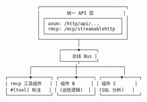                 ┌────────────────────────────────┐
                │          统一 API 层           │
                │ ┌────────────────────────────┐ │
                │ │ axum: /http/api/...        │ │
                │ │ rmcp: /mcp/streamablehttp  │ │
                │ └────────────────────────────┘ │
                └──────────────┬─────────────────┘
                               │
                        ┌──────▼──────┐
                        │    总线 Bus │
                        └──────┬──────┘
             ┌────────────────┼─────────────────┐
             │                │                 │
    ┌────────▼───────┐ ┌──────▼──────┐ ┌───────▼──────┐
    │ rmcp 工具组件   │ │ 组件 B      │ │ 组件 C       │
    │ #[tool] 标注   │ │ (巡检逻辑)  │ │ (SQL 分析)   │
    └────────────────┘ └─────────────┘ └──────────────┘

